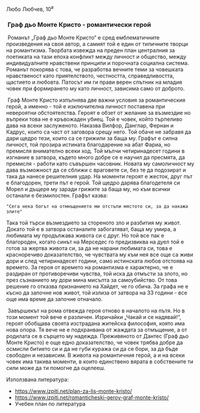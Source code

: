 Любо Любчев, $10^в$

### ​		Граф дьо Монте Кристо - романтически герой

​	Романът „Граф дьо Монте Кристо“ е сред емблематичните произведения на своя автор, а самият той е един от типичните творци на романтизма. Творбата извежда на преден план централния за поетиката на тази епоха конфликт между личност и общество, между индивидуалните нравствени принципи и порочната социална система. Романът покорява с това, че разработва вечните теми за човешката нравственост като приятелството, честността, справедливостта, щастието и любовта. Патосът им ги прави верен спътник на младия човек при формирането му като личност, зависима само от доброто.

​	Граф Монте Кристо изпълнява две важни условия за романтическия герой, а именно - той е изключителна личност поставена при невероятни обстоятелства. Героят е обзет от желание за възмездие но въпреки това не е кръвожаден убиец. Той е човек, който търпеливо дава на всеки заслуженото. Наказва Вилфор, Данглар, Фернан и Кадрус, които са част от заговора срещу него. Той обаче не забравя да дари щедро тези, които са се грижили за баща му. Графът е силна личност, той прозира истината благодарение на абат Фариа, но премисля внимателно всеки ход. Той мълчи четиринадесет години в изгнание в затвора, където много добре се е научил да пресмята, да премисля - работи като съвършен часовник. Новата му самоличност му дава възможност да се сближи с враговете си, без те да подозират и така да нанесе решителния удар. На моменти героят е жесток, друг път е благодорен, трети път е герой. Той щедро дарява благодетеля си Морел и дъщеря му заради грижите за баща му, но към всички останали е безмилостен. Графът казва:

```
"Сега нека богът на отмнъщението ми отстъпи мястото си, за да накажа злите"
```

Така той търси възмездието за стореното зло и разбития му живот. Докато той е в затвора останалите забогатяват, баща му умира, а любимата му продължава живота си с друг. Но той все пак е благороден, когато синът на Мерседес го предизвиква на дуел той е готов за жертва живота си, за да не нарани любимата си, това е красноречиво доказателство, че чувствата му към нея все още са живи дори и след четиринадесет години, само истинската любов отстоява на времето. За героя от времето на романтизма е характерно, че е раздиран от противоречиви чувства, той иска да отмъсти за злото, но през съзнанието му дори мина мисълта за самоубийство. От това решение го отказва признанието на Хайдет, че го обича. За графа не е късно да започне нов живот, той излиза от затвора на 33 години - все още има време да започне отначало.

​	Завършекът на рома отвежда героя отново в началото на пътя. Но в този момент той вече е различен. Изричайки „Чакай и се надявай!“, героят обобщава своята изстрадана житейска философия, която има нова опора. Тя вече не е подхранвана от жаждата за отмъщение, а от родилата се в сърцето му надежда. Преживяното от Дантес (Граф дьо Монте Кристо) е още едно доказателство, че човек трябва добре да осмисли битието си и да не губи куража си да се бори, за да бъде свободен и независим. В живота на романтичния герой, а и на всеки човек има такива моменти, в които единствено вярата в собствените ти сили може да ти помогне да оцелееш.



Използвана литература: 

- https://www.izpiti.net/plan-za-lis-monte-kristo/
- https://www.izpiti.net/romanticheski-geroy-graf-monte-kristo/
- Учебен план по литература

​	